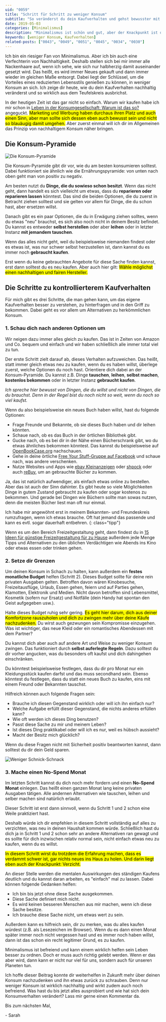 ```yaml
---
uid: "0059"
title: "Schritt für Schritt zu weniger Konsum"
subtitle: "So veränderst du dein Kaufverhalten und gehst bewusster mit Besitz um"
date: 2019-05-03
categories: [Minimalismus]
description: "Minimalismus ist schön und gut, aber der Knackpunkt ist die Veränderung des Kaufverhaltens und damit weniger Konsum an sich."
keywords: [weniger Konsum, Kaufverhalten]
related-posts: ["0043", "0049", "0051", "0045", "0034", "0030"]
---
```

Ich bin ein riesiger Fan von Minimalismus. Aber ich bin auch eine Verfechterin von Nachhaltigkeit. Deshalb stellen sich bei mir immer alle Nackenhaare auf, wenn ich sehe, wie sich nur halbherzig damit auseinander gesetzt wird. Das heißt, es wird immer Neues gekauft und dann immer wieder im gleichen Maße entsorgt. Dabei liegt der Schlüssel, um die Vorteiles eines reduzierten Lebensstils genießen zu können, in weniger Konsum an sich. Ich zeige dir heute, wie du dein Kaufverhalten nachhaltig veränderst und so wirklich aus dem Teufelskreis ausbrichst.

In der heutigen Zeit ist das gar nicht so einfach. Warum wir kaufen habe ich mir schon in [Leben in der Konsum­gesellschaft: Warum ist das so?](/blog/leben-in-der-konsumgesellschaft/) angeguckt. <mark>Marketing und Werbung haben durchaus ihren Platz und auch einen Sinn, aber man sollte sich dessen eben auch bewusst sein und nicht so blauäugig damit umgehen.</mark> Aber zuerst einmal will ich dir im Allgemeinen das Prinzip von nachhaltigem Konsum näher bringen.

## Die Konsum-Pyramide
![Die Konsum-Pyramide](/assets/inpost-images/2019/2019-05-03-konsum-pyramide.jpg "© {{ site.title }}")

Die Konsum-Pyramide gibt dir vor, wie du am besten konsumieren solltest. Dabei funktioniert sie ähnlich wie die Ernährungspyramide: von unten nach oben geht man von positiv zu negativ.

Am besten nutzt du **Dinge, die du sowieso schon besitzt**. Wenn das nicht geht, dann handelt es sich vielleicht um etwas, dass du **reparieren oder reparieren lassen** könntest. Das sind die beiden Optionen, die du zuerst in Betracht ziehen solltest und sie gelten vor allem für Dinge, die du schon hast, aber ersetzen willst.

Danach gibt es ein paar Optionen, die du in Erwägung ziehen solltes, wenn du etwas "neu" brauchst, es sich also noch nicht in deinem Besitz befindet. Du kannst es entweder **selbst herstellen** oder aber **leihen** oder in letzter Instanz **mit jemandem tauschen**.

Wenn das alles nicht geht, weil du beispielsweise niemanden findest oder es etwas ist, was nur schwer selbst herzustellen ist, dann kannst du es immer noch **gebraucht kaufen**.

Erst wenn du keine gebrauchten Angebote für diese Sache finden kannst, erst dann solltest du es neu kaufen. Aber auch hier gilt: <mark>Wähle möglichst einen nachhaltigen und fairen Hersteller.</mark>

## Die Schritte zu kontrollierterem Kaufverhalten
Für mich gibt es drei Schritte, die man gehen kann, um das eigene Kaufverhalten besser zu verstehen, zu hinterfragen und in den Griff zu bekommen. Dabei geht es vor allem um Alternativen zu herkömmlichen Konsum.

### 1. Schau dich nach anderen Optionen um
Wir neigen dazu immer alles gleich zu kaufen. Das ist in Zeiten von Amazon und Co. bequem und einfach und wir haben schließlich alle immer total viel zu tun.

Der erste Schritt zielt darauf ab, dieses Verhalten aufzuweichen. Das heißt, statt immer gleich etwas neu zu kaufen, wenn du es haben willst, überlege zuerst, welche Optionen du noch hast. Orientiere dich dabei an der Konsum-Pyramide. Du kannst z.B. Dinge **tauschen**, **leihen**, **selbst machen**, **kostenlos bekommen** oder in letzter Instanz **gebraucht kaufen**.

_Ich spreche hier bewusst von Dingen, die du willst und nicht von Dingen, die du brauchst. Denn in der Regel bist du noch nicht so weit, wenn du noch so viel kaufst._

Wenn du also beispielsweise ein neues Buch haben willst, hast du folgende Optionen:
- Frage Freunde und Bekannte, ob sie dieses Buch haben und dir leihen könnten.
- Schaue nach, ob es das Buch in der örtlichen Bibliothek gibt.
- Gucke nach, ob es bei dir in der Nähe einen Bücherschrank gibt, wo du etwas ähnliches bekommen könntest. Das kannst du beispielsweise auf [OpenBookCase.org](https://openbookcase.org/map) nachschauen.
- Gehe in deine örtliche [Free Your Stuff-Gruppe auf Facebook](https://www.facebook.com/search/top/?q=free%20your%20stuff&epa=SEARCH_BOX) und schaue nach, was andere verschenken.
- Nutze Websites und Apps wie [ebay Kleinanzeigen](https://www.ebay-kleinanzeigen.de) oder [shpock](https://www.shpock.com/de-de) oder auch [reBuy](https://www.rebuy.de/), um an gebrauchte Bücher zu kommen.

Ja, das ist natürlich aufwendiger, als einfach etwas online zu bestellen. Aber das ist auch der Sinn dahinter. Es gibt heute so viele Möglichkeiten Dinge in gutem Zustand gebraucht zu kaufen oder sogar kostenos zu bekommen. Und gerade bei Dingen wie Büchern sollte man sowas nutzen, denn die meisten Bücher liest man oft nur einmal.

Ich habe mir angewöhnt erst in meinem Bekannten- und Freundeskreis rumzufragen, wenn ich etwas brauche. Oft hat jemand das passende und kann es evtl. sogar dauerhaft entbehren.
{: class="tipp"}

Wenn es um den Bereich Freizeitgestaltung geht, dann findest du in [15 Ideen für günstige Freizeit­gestaltung für zu Hause](/blog/15-ideen-fuer-guenstige-freizeitgestaltung-fuer-zu-hause/) außerdem jede Menge Tipps und Alternativen zu den üblichen Verdächtigen wie Abends ins Kino oder etwas essen oder trinken gehen.

### 2. Setze dir Grenzen
Um deinen Konsum in Schach zu halten, kann außerdem ein **festes monatliche Budget** helfen (Schritt 2). Dieses Budget sollte für deine rein privaten Ausgaben gelten. Betroffen davon wären Kinobesuche, Freizeitausflüge, Urlaub, Essen gehen, feiern und auf Parties gehen, Klamotten, Elektronik und Medien. Nicht davon betroffen sind Lebensmittel, Kosmetik (sofern nur Ersatz) und Notfälle (dein Handy hat spontan den Geist aufgegeben usw.).

Halte dieses Budget ruhig sehr gering. <mark>Es geht hier darum, dich aus deiner Komfortzone rauszuholen und dich zu zwingen mehr über deine Käufe nachzudenken.</mark> Du wirst auch gezwungen sein Kompromisse einzugehen. Was ist wichtiger, das neue Kleid oder ein romantisches Abendessen mit dem Partner?

Du kannst dich aber auch auf andere Art und Weise zu weniger Konsum zwingen. Das funktioniert durch **selbst auferlegte Regeln**. Dazu solltest du dir vorher angucken, was du besonders oft kaufst und dich dahingehen einschränken.

Du könntest beispielsweise festlegen, dass du dir pro Monat nur ein Kleidungsstück kaufen darfst und das muss secondhand sein. Ebenso könntest du festlegen, dass du statt ein neues Buch zu kaufen, eins mit einem Freund oder Bekannten tauschst.

Hilfreich können auch folgende Fragen sein:
- Brauche ich diesen Gegenstand wirklich oder will ich ihn einfach nur?
- Welche Aufgabe erfüllt dieser Gegenstand, die nichts anderes erfüllen kann?
- Wie oft werden ich dieses Ding benutzen?
- Passt diese Sache zu mir und meinem Leben?
- Ist dieses Ding praktikabel oder will ich es nur, weil es hübsch aussieht?
- Macht der Besitz mich glücklich?

Wenn du diese Fragen nicht mit Sicherheit positiv beantworten kannst, dann solltest du dir dein Geld sparen.

![Weniger Schnick-Schnack](/assets/inpost-images/2019/2019-05-03-weniger-schnick-schnack.jpg "© {{ site.title }}")

### 3. Mache einen No-Spend Monat
Im letzten Schritt kannst du dich noch mehr fordern und einen **No-Spend Monat** einlegen. Das heißt einen ganzen Monat lang keine privaten Ausgaben tätigen. Alle andernen Alternativen wie tauschen, leihen und selber machen sind natürlich erlaubt.

Dieser Schritt ist erst dann sinnvoll, wenn du Schritt 1 und 2 schon eine Weile praktiziert hast.

Deshalb würde ich dir empfehlen in diesem Schritt vollständig auf alles zu verzichten, was neu in deinen Haushalt kommen würde. Schließlich hast du dich ja in Schritt 1 und 2 schon sehr an andere Alternativen ran gewagt und es sollte für dich inzwischen relativ normal sein, nicht einfach etwas neu zu kaufen, wenn du es willst.

<mark>In diesem Schritt wirst du trotzdem die Erfahrung machen, dass es verdammt schwer ist, gar nichts neues ins Haus zu holen. Und darin liegt eben auch der Knackpunkt: Verzicht.</mark>

An dieser Stelle werden die mentalen Auswirkungen des ständigen Kaufens deutlich und du kannst daran arbeiten, es "einfach" mal zu lassen. Dabei können folgende Gedanken helfen:

- Ich bin bis jetzt ohne diese Sache ausgekommen.
- Diese Sache definiert mich nicht.
- Es wird keinen besseren Menschen aus mir machen, wenn ich diese Sache besitze.
- Ich brauche diese Sache nicht, um etwas wert zu sein.

Außerdem kann es hilfreich sein, dir zu merken, was du alles kaufen würdest (z.B. als Lesezeichen im Browser). Wenn du es dann einen Monat später immer noch nicht vergessen hast und es immer noch haben willst, dann ist das schon ein recht legitimer Grund, es zu kaufen.

Minimalismus ist befreiend und kann einem wirklich helfen sein Leben besser zu ordnen. Doch er muss auch richtig gelebt werden. Wenn er das aber wird, dann kann er nicht nur viel für uns, sondern auch für unseren Planeten tun.

Ich hoffe dieser Beitrag konnte dir weiterhelfen in Zukunft mehr über deinen Konsum nachzudenken und ihn etwas zurück zu schrauben. Denn nur weniger Konsum ist wirklich nachhaltig und wirkt zudem auch noch befreiend. Was hast du bis jetzt alles ausprobiert und wie hat sich dein Konsumverhalten verändert? Lass mir gerne einen Kommentar da.

Bis zum nächsten Mal,

\- Sarah
